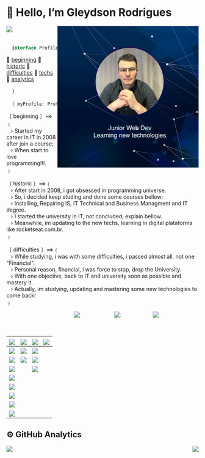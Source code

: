 #  👋  Hello, I’m  Gleydson Rodrigues

<p>
  <a target="_self" href="https://github.com/gw-rodrigues">
      <img align="left" src="https://komarev.com/ghpvc/?username=gw-rodrigues&color=blue">
  </a>
  <!-- <a target="_self" href="https://github.com/gw-rodrigues">
      <img align="left" src="https://img.shields.io/github/followers/gw-rodrigues.svg?style=social&label=Follow&maxAge=2592000">
  </a>-->
</p>
<section>
  
  <p>
    <a target="_self" href="https://github.com/gw-rodrigues">
      <img align="right" src="./github-readme-banner.png">
    </a>
  </p>
  
  <br><br>
  
  ```javascript
    interface Profiles {
  ```
  🔸 [beginning](#beginning)
  🔸 [historic](#historic)
  🔸 [difficulties](#difficulties) 
  🔸 [techs](#techs)
  🔸 [analytics](#analytics)
  ```javascript
    }

    ( myProfile: Profiles ) => (
  ```
  <a name="beginning" id="beginning"></a>
  <p>〔 beginning 〕⟹﹛<br/>
    &nbsp;&nbsp;&nbsp;› Started my career in IT in 2008 after join a course; <br>
    &nbsp;&nbsp;&nbsp;› When start to love programming!!!.<br>
﹜</p>
  
  <a name="historic" id="historic"></a>
<p>〔 historic 〕⟹﹛<br>
    &nbsp;&nbsp;&nbsp;› After start in 2008, i got obsessed in programming universe.<br>
    &nbsp;&nbsp;&nbsp;› So, i decided keep studing and done some courses bellow:<br>
    &nbsp;&nbsp;&nbsp;› Installing, Repairing IS, IT Technical and Business Managment and IT degree.<br>
    &nbsp;&nbsp;&nbsp;› I started the university in IT, not concluded, explain bellow.<br>
    &nbsp;&nbsp;&nbsp;› Meanwhile, im updating to the new techs, learning in digital plataforms like rocketseat.com.br.<br>
﹜</p>

  <a name="difficulties" id="difficulties"></a>
<p>
〔 difficulties 〕⟹﹛<br>
    &nbsp;&nbsp;&nbsp;› While studying, i was with some difficulties, i passed almost all, not one "Financial".<br>
    &nbsp;&nbsp;&nbsp;› Personal reason, financial, i was force to stop, drop the University.<br>
    &nbsp;&nbsp;&nbsp;› With one objective, back to IT and university soon as possible and mastery it.<br>
    &nbsp;&nbsp;&nbsp;› Actually, im studying, updating and mastering some new technologies to come back!<br>
﹜
  
 
  </p>
</section>

<section>
    <a target="_self" href="https://www.instagram.com/gwrodrigues/">
      <img align="right" width="120em" src="https://img.shields.io/badge/Instagram-E4405F?style=for-the-badge&logo=instagram&logoColor=white">
    </a>
    <a target="_self" href="https://twitter.com/gwRzz">
      <img align="right" width="101em" src="https://img.shields.io/badge/Twitter-1DA1F2?style=for-the-badge&logo=twitter&logoColor=white">
    </a>
    <a target="_self" href="https://www.linkedin.com/in/gleyds0n/">
      <img align="right" width="106em" src="https://img.shields.io/badge/LinkedIn-0077B5?style=for-the-badge&logo=linkedin&logoColor=white">
    </a>
</section>

<br/><br/>

<a name="techs" id="techs"></a>
<section>

  ##

  | <a href="https://github.com/gw-rodrigues"><img align="center" src="https://img.shields.io/badge/-....Experience....%20-green?style=for-the-badge" width="auto" height="40em"></a> | <a href="https://github.com/gw-rodrigues"><img align="center" src="https://img.shields.io/badge/-....Learning....%20-yellow?style=for-the-badge" width="auto" height="40em"></a> | <a href="https://github.com/gw-rodrigues"><img align="center" src="https://img.shields.io/badge/-......Future......%20-red?style=for-the-badge" width="auto" height="40em"></a> | <a href="https://github.com/gw-rodrigues"><img align="center" src="https://img.shields.io/badge/-.....New Techs.....%20-blue?style=for-the-badge" width="auto" height="40em"></a> |
  |---|---|---|---|
  | <a href="https://github.com/gw-rodrigues"><img align="center" src="https://img.shields.io/badge/JavaScript-f0db4f?style=for-the-badge&logo=javascript&logoColor=white" style="max-width: 100%;"></a> | <a href="https://github.com/gw-rodrigues"><img align="center" src="https://img.shields.io/badge/React-20232A?style=for-the-badge&logo=react&logoColor=61DAFB" style="max-width: 100%;"></a> | <a href="https://github.com/gw-rodrigues"><img align="center" src="https://img.shields.io/badge/next.js-20232A?style=for-the-badge&logo=next.js&logoColor=white" style="max-width: 100%;"></a> ||
  | <a href="https://github.com/gw-rodrigues"><img align="center" src="https://img.shields.io/badge/SQLite-07405E?style=for-the-badge&logo=sqlite&logoColor=white" style="max-width: 100%;"></a> | <a href="https://github.com/gw-rodrigues"><img align="center" src="https://img.shields.io/badge/Node.js-43853D?style=for-the-badge&logo=node.js&logoColor=white" style="max-width: 100%;"></a> | <a href="https://github.com/gw-rodrigues"><img align="center" src="https://img.shields.io/badge/React_Native-20232A?style=for-the-badge&logo=react&logoColor=61DAFB" style="max-width: 100%;"></a> ||
  |<a href="https://github.com/gw-rodrigues"><img align="center" src="https://img.shields.io/badge/HTML5-E34F26?style=for-the-badge&logo=html5&logoColor=white" style="max-width: 100%;"></a>|  | <a href="https://github.com/gw-rodrigues"><img align="center" src="https://img.shields.io/badge/Express.js-e9ad39?style=for-the-badge&logo=express&logoColor=white" style="max-width: 100%;"></a> ||
  |<a href="https://github.com/gw-rodrigues"><img align="center" src="https://img.shields.io/badge/CSS3-1572B6?style=for-the-badge&logo=css3&logoColor=white" style="max-width: 100%;"></a>||||
  | <a href="https://github.com/gw-rodrigues"><img align="center" src="https://img.shields.io/badge/Github-7f7f7f?style=for-the-badge&logo=github&logoColor=white" style="max-width: 100%;"></a> ||||
  | <a href="https://github.com/gw-rodrigues"><img align="center" src="https://img.shields.io/badge/git-f34f29?style=for-the-badge&logo=git&logoColor=white" style="max-width: 100%;"></a> ||||
  | <a href="https://github.com/gw-rodrigues"><img align="center" src="https://img.shields.io/badge/Markdown-000000?style=for-the-badge&logo=markdown&logoColor=white" style="max-width: 100%;"></a> ||||
  | <a href="https://github.com/gw-rodrigues"><img align="center" src="https://img.shields.io/badge/visual studio code-404D59?style=for-the-badge&logo=visualstudio&logoColor=white" style="max-width: 100%;"></a> ||||

  ##

</section>

<a name="analytics" id="analytics"></a>
<section>

  ## ⚙️ GitHub Analytics

  <p>
    <a href="https://github.com/gw-rodrigues?tab=repositories">
      <img align="left" width="auto" height="125em"  src="https://github-readme-stats.vercel.app/api?username=gw-rodrigues&show_icons=true&hide_border=true&hide_title=true&include_all_commits=true&count_private=true&theme=tokyonight" />
    </a>
    </p>
    <p>
    <a href="https://github.com/gw-rodrigues?tab=repositories">
      <img align="right" width="auto" height="125em" src="https://github-readme-stats.vercel.app/api/top-langs/?username=gw-rodrigues&hide_title=true&hide_border=true&theme=tokyonight&layout=compact" />
    </a>
  </p>

</section>


<!--
**gw-rodrigues/gw-rodrigues** is a ✨ _special_ ✨ repository because its `README.md` (this file) appears on your GitHub profile.

Here are some ideas to get you started:

- 🔭 I’m currently working on ...
- 🌱 I’m currently learning ...
- 👯 I’m looking to collaborate on ...
- 🤔 I’m looking for help with ...
- 💬 Ask me about ...
- 📫 How to reach me: ...
- 😄 Pronouns: ...
- ⚡ Fun fact: ...
-->
